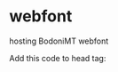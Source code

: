 # webfont
hosting BodoniMT webfont

Add this code to head tag:

<!DOCTYPE html>
<html>

<br>  
<head>
  <style>

    @import url('https://raw.githubusercontent.com/gaa23/gaa23/main/scl/fonts/Bodoni%20MT.css');  
    
    body{
    font-family:Bodoni MT;
     }
 
 </style>
</head>
